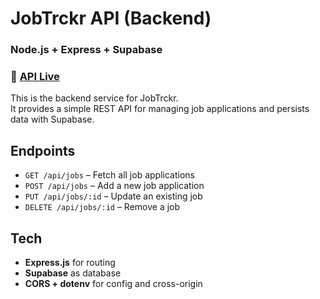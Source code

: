 # JobTrckr API (Backend)

### Node.js + Express + Supabase

### :rocket: [API Live](https://job-tracker-be.onrender.com/api/jobs)

This is the backend service for JobTrckr.  
It provides a simple REST API for managing job applications and persists data with Supabase.

## Endpoints

- `GET /api/jobs` – Fetch all job applications
- `POST /api/jobs` – Add a new job application
- `PUT /api/jobs/:id` – Update an existing job
- `DELETE /api/jobs/:id` – Remove a job

## Tech

- **Express.js** for routing
- **Supabase** as database
- **CORS + dotenv** for config and cross-origin
